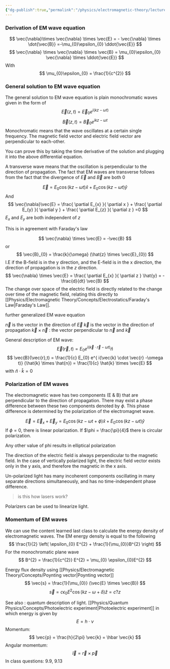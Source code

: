 ```yaml
---
{"dg-publish":true,"permalink":"/physics/electromagnetic-theory/lecture-notes/2024-03-21-electromagnetic-wave/"}
---
```


### Derivation of EM wave equation 
$$
\vec{\nabla}\times \vec{\nabla} \times \vec{E} = - \vec{\nabla} \times  \dot{\vec{B}} =-\mu_{0}\epsilon_{0} \ddot{\vec{E}}
$$
$$
\vec{\nabla} \times \vec{\nabla} \times \vec{B} = \mu_{0}\epsilon_{0} \vec{\nabla} \times \ddot{\vec{E}}
$$
With 
$$
\mu_{0}\epsilon_{0} = \frac{1}{c^{2}}
$$

### General solution to EM wave equation
The general solution to EM wave equation is plain monochromatic waves given in the form of 
$$
\vec{E} (z,t) = \vec{E}_{0} e ^{i(kz-\omega t)}
$$
$$
\vec{B}(z,t) = \vec{B}_{0} e^{ikz-\omega t}
$$
Monochromatic means that the wave oscillates at a certain single frequency. The magnetic field vector and electric field vector are perpendicular to each-other. 

You can prove this by taking the time derivative of the solution and plugging it into the above differential equation. 

A transverse wave means that the oscillation is perpendicular to the direction of propagation. The fact that EM waves are transverse follows from the fact that the divergence of $\vec{E}$ and $\vec{B}$ are both 0 

$$
\vec{E} = E_{0}\cos(kz-\omega t) \hat{x} + E_{0}\cos(kz-\omega t) \hat{y}
$$
And  
$$
\vec{\nabla}\vec{E} = \frac{ \partial E_{x} }{ \partial x } + \frac{ \partial E_{y} }{ \partial y }  + \frac{ \partial E_{z} }{ \partial z } =0
$$
$E_{x}$ and $E_{y}$ are both independent of $z$

This is in agreement with Faraday's law 

$$
\vec{\nabla} \times \vec{E} = -\vec{B} 
$$
or 
$$
\vec{B}_{0} = \frac{k}{\omega} (\hat{z} \times \vec{E}_{0})
$$
I.E if the B-field is in the y direction, and the E-field is in the x direction, the direction of propagation is in the $z$ direction.
$$
\vec{\nabla} \times \vec{E} = \frac{ \partial E_{x} }{ \partial z } \hat{y} = - \frac{d}{dt} \vec{B}
$$
The change over space of the electric field is directly related to the change over time of the magnetic field, relating this directly to [[Physics/Electromagnetic Theory/Concepts/Electrostatics/Faraday's Law\|Faraday's Law]].

further generalized EM wave equation

$\vec{n}$ is the vector in the direction of $\vec{E}$
$\vec{k}$ is the vector in the direction of propagation
$\vec{k} \times \vec{n}$ : the vector perpendicular to $\vec{n}$ and $\vec{k}$

General description of EM wave:
$$
\vec{E}(\vec{r}, t) = E_{0} e ^{i(\vec{k} \cdot \vec{r} - \omega t)}\hat{n}
$$
$$
\vec{B}(\vec{r},t) = \frac{1}{c} E_{0} e^{ i(\vec{k} \cdot \vec{r} -\omega t)} (\hat{k} \times \hat{n}) = \frac{1}{c} \hat{k} \times \vec{E}
$$
with $\hat{n} \cdot \hat{k} = 0$

### Polarization of EM waves

The electromagnetic wave has two components (E & B) that are perpendicular to the direction of propagation. There may exist a phase difference between these two components denoted by $\phi$. This phase difference is determined by the polarization of the electromagnet wave. 

$$
\vec{E} = \vec{E} _{x}  + \vec{E}_{y} = E_{0} \cos (kz-\omega t +\phi) \hat{x} + E_{0}\cos(kz - \omega t)\hat{y}
$$
If $\phi=0$, there is linear polarization. 
If $\phi = \frac{\pi}{4}$ there is circular polarization. 

Any other value of phi results in elliptical polarization 

The direction of the electric field is always perpendicular to the magnetic field. In the case of vertically polarized light, the electric field vector exists only in the y axis, and therefore the magnetic in the x axis. 

Un-polarized light has many incoherent components oscillating in many separate directions simultaneously, and has no time-independent phase difference. 

> is this how lasers work?

Polarizers can be used to linearize light.

### Momentum of EM waves

We can use the content learned last class to calculate the energy density of electromagnetic waves. The EM energy density is equal to the following
$$
\frac{1}{2} \left( \epsilon_{0} E^{2} + \frac{1}{\mu_{0}}B^{2} \right)
$$
For the monochromatic plane wave
$$
B^{2} = \frac{1}{c^{2}} E^{2} = \mu_{0} \epsilon_{0}E^{2}
$$

Energy flux density using [[Physics/Electromagnetic Theory/Concepts/Poynting vector\|Poynting vector]]
$$
\vec{s}  = \frac{1}{\mu_{0}} (\vec{E} \times \vec{B})
$$
$$
\vec{s} = c\epsilon_{0}E^{2}\cos(kz - \omega +\delta) \hat{z} = c ? z
$$


See also : quantum description of light. [[Physics/Quantum Physics/Concepts/Photoelectric experiment\|Photoelectric experiment]] 
in which energy is given by 
$$
E= h \cdot \nu
$$
Momentum: 
$$
\vec{p} = \frac{h}{2\pi} \vec{k} = \hbar \vec{k}
$$
Angular momentum: 
$$
\vec{l}= \vec{r} \times \vec{p}
$$
In class questions: 9.9, 9.13














